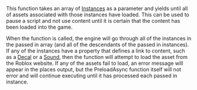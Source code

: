This function takes an array of [Instances](https://developer.roblox.com/en-us/api-reference/class/Instance) as a parameter and yields until all of assets associated with those instances have loaded. This can be used to pause a script and not use content until it is certain that the content has been loaded into the game.

When the function is called, the engine will go through all of the instances in the passed in array (and all of the descendants of the passed in instances). If any of the instances have a property that defines a link to content, such as a [Decal](https://developer.roblox.com/en-us/api-reference/class/Decal) or a [Sound](https://developer.roblox.com/en-us/api-reference/class/Sound), then the function will attempt to load the asset from the Roblox website. If any of the assets fail to load, an error message will appear in the places output, but the PreloadAsync function itself will not error and will continue executing until it has processed each passed in instance.